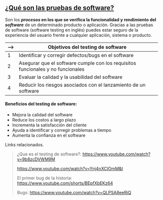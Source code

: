 ## [**¿Qué son las pruebas de software?**](https://www.youtube.com/watch?v=H_mCN6qgHVs)

Son los __*procesos* en los que se verifica la funcionalidad y rendimiento del *software*__ de un determinado producto o aplicación. Gracias a las pruebas de software (software testing en inglés) puedes estar seguro de la experiencia del usuario frente a cualquier aplicación, sistema o producto.


| --> | **Objetivos del testing de software** |
| ---- | ---- |
| 1 | Identificar y corregir defectos/bugs en el software |
| 2 | Asegurar que el software cumple con los requisitos funcionales y no funcionales |
| 3 | Evaluar la calidad y la usabilidad del software |
| 4 | Reducir los riesgos asociados con el lanzamiento de un software |

#### **Beneficios del testing de software:**
- Mejora la calidad del software
- Reduce los costos a largo plazo
- Incrementa la satisfacción del cliente
- Ayuda a identificar y corregir problemas a tiempo
- Aumenta la confianza en el software


Links relacionados. 
>
> ¿Que es el testing de software?: 
>  https://www.youtube.com/watch?v=9b8zcDVWM9M
>
>  https://www.youtube.com/watch?v=Ynj4nXCIOmM&t
>
> El primer bug de la historia: https://www.youtube.com/shorts/BEpfXbEKz64
> 
> Bugs: https://www.youtube.com/watch?v=QLPSA8eeRiQ
 